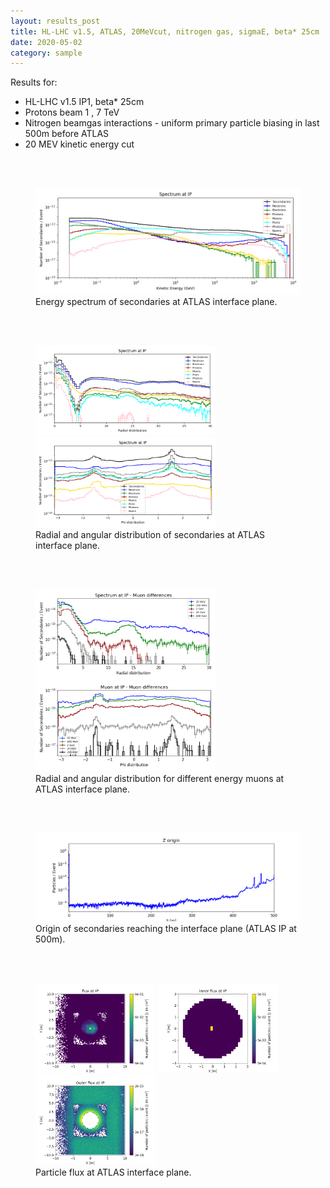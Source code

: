 ```yaml
---
layout: results_post
title: HL-LHC v1.5, ATLAS, 20MeVcut, nitrogen gas, sigmaE, beta* 25cm
date: 2020-05-02
category: sample
---
```

Results for:
   * HL-LHC v1.5 IP1, beta* 25cm
   * Protons beam 1 , 7 TeV
   * Nitrogen beamgas interactions - uniform primary particle biasing in last 500m before ATLAS
   * 20 MEV kinetic energy cut

<br>
<br>

<figure>
<img src="/public/img/output_hllhc_v1p5_ATLAS_1_500_beta25_20MeVcut_nitrogen_sigmaE/INTERFACE_PLANE_spectrum_kene_interface_plane_output_hllhc_v1p5_ATLAS_1_500_beta25_20MeVcut_nitrogen_sigmaE.png" style="width: 60vw;">
<figcaption>Energy spectrum of secondaries at ATLAS interface plane.</figcaption>
</figure>

<br>
<br>

<figure>
<img src="/public/img/output_hllhc_v1p5_ATLAS_1_500_beta25_20MeVcut_nitrogen_sigmaE/INTERFACE_PLANE_spectrum_R_output_hllhc_v1p5_ATLAS_1_500_beta25_20MeVcut_nitrogen_sigmaE.png" style="width: 30vw;">
<img src="/public/img/output_hllhc_v1p5_ATLAS_1_500_beta25_20MeVcut_nitrogen_sigmaE/INTERFACE_PLANE_spectrum_phi_end_output_hllhc_v1p5_ATLAS_1_500_beta25_20MeVcut_nitrogen_sigmaE.png" style="width: 30vw;">
<figcaption>Radial and angular distribution of secondaries at ATLAS interface plane.</figcaption>
</figure>

<br>
<br>

<figure>
<img src="/public/img/output_hllhc_v1p5_ATLAS_1_500_beta25_20MeVcut_nitrogen_sigmaE/INTERFACE_PLANE_mu_diff_R_output_hllhc_v1p5_ATLAS_1_500_beta25_20MeVcut_nitrogen_sigmaE.png" style="width: 30vw;">
<img src="/public/img/output_hllhc_v1p5_ATLAS_1_500_beta25_20MeVcut_nitrogen_sigmaE/INTERFACE_PLANE_mu_diff_phi_output_hllhc_v1p5_ATLAS_1_500_beta25_20MeVcut_nitrogen_sigmaE.png" style="width: 30vw;">
<figcaption>Radial and angular distribution for different energy muons at ATLAS interface plane.</figcaption>
</figure>

<br>
<br>

<figure>
<img src="/public/img/output_hllhc_v1p5_ATLAS_1_500_beta25_20MeVcut_nitrogen_sigmaE/FASER_traj_output_hllhc_v1p5_ATLAS_1_500_beta25_20MeVcut_nitrogen_sigmaE.png" style="width: 60vw;">
<figcaption>Origin of secondaries reaching the interface plane (ATLAS IP at 500m).</figcaption>
</figure>

<br>
<br>

<figure>
<img src="/public/img/output_hllhc_v1p5_ATLAS_1_500_beta25_20MeVcut_nitrogen_sigmaE/flux_INTERFACE_PLANE_all_output_hllhc_v1p5_ATLAS_1_500_beta25_20MeVcut_nitrogen_sigmaE.png" style="width: 20vw;">
<img src="/public/img/output_hllhc_v1p5_ATLAS_1_500_beta25_20MeVcut_nitrogen_sigmaE/flux_INTERFACE_PLANE_in_output_hllhc_v1p5_ATLAS_1_500_beta25_20MeVcut_nitrogen_sigmaE.png" style="width: 20vw;">
<img src="/public/img/output_hllhc_v1p5_ATLAS_1_500_beta25_20MeVcut_nitrogen_sigmaE/flux_INTERFACE_PLANE_out_output_hllhc_v1p5_ATLAS_1_500_beta25_20MeVcut_nitrogen_sigmaE.png" style="width: 20vw;">
<figcaption>Particle flux at ATLAS interface plane.</figcaption>
</figure>

